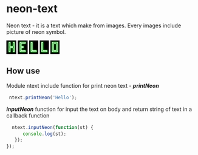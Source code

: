 # neon-text
Neon text - it is a text which make from images. Every images include picture of neon symbol.

![h](https://github.com/RaymondProduction/neon-text/raw/master/src/neon/h.gif)
![e](https://github.com/RaymondProduction/neon-text/raw/master/src/neon/e.gif)
![l](https://github.com/RaymondProduction/neon-text/raw/master/src/neon/l.gif)
![l](https://github.com/RaymondProduction/neon-text/raw/master/src/neon/l.gif)
![o](https://github.com/RaymondProduction/neon-text/raw/master/src/neon/o.gif)

## How use

Module ntext include function for print neon text - ***printNeon***
```js
 ntext.printNeon('Hello');
```
***inputNeon*** function for input the text on body and return string of text in a callback function
```js
  ntext.inputNeon(function(st) {
      console.log(st);
   });
});
```
